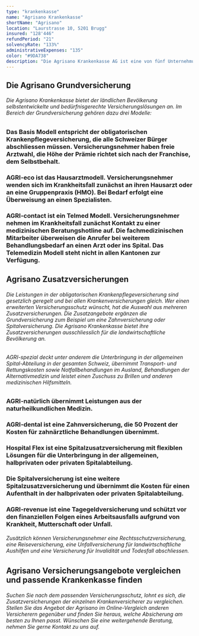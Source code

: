 ```yaml
---
type: "krankenkasse"
name: "Agrisano Krankenkasse"
shortName: "Agrisano"
location: "Laurstrasse 10, 5201 Brugg"
insured: "128'446"
refundPeriod: "21"
solvencyRate: "133%"
administrativeExpenses: "135"
color: "#9DA738"
description: "Die Agrisano Krankenkasse AG ist eine von fünf Unternehmungen der Agrisano Stiftung. Der Schweizer Bauernverband gründete die Stiftung im Jahr 1992 und entwickelt Versicherungslösungen speziell für Schweizer Bauernfamilien und deren Angestellte. Im Bereich der Krankenversicherung gehören dazu die Grundversicherung, diverse Zusatzversicherungen inklusive Spitalversicherung, Tagegeldversicherung und Zahnversicherung, und die Unfallversicherung. Mehr als 143.000 Versicherungsnehmer haben eine Grundversicherung bei der Agrisano abgeschlossen, über 76.000 Versicherungsnehmer haben das Zusatzmodell AGRI-spezial gewählt. Die Prämieneinnahmen durch die obligatorische Krankenpflegeversicherung lagen im Jahr 2017 bei 400 Millionen Schweizer Franken."
---
```


## Die Agrisano Grundversicherung

###### Die Agrisano Krankenkasse bietet der ländlichen Bevölkerung selbstentwickelte und bedürfnisgerechte Versicherungslösungen an. Im Bereich der Grundversicherung gehören dazu drei Modelle:

### Das Basis Modell entspricht der obligatorischen Krankenpflegeversicherung, die alle Schweizer Bürger abschliessen müssen. Versicherungsnehmer haben freie Arztwahl, die Höhe der Prämie richtet sich nach der Franchise, dem Selbstbehalt.

### AGRI-eco ist das Hausarztmodell. Versicherungsnehmer wenden sich im Krankheitsfall zunächst an ihren Hausarzt oder an eine Gruppenpraxis (HMO). Bei Bedarf erfolgt eine Überweisung an einen Spezialisten.

### AGRI-contact ist ein Telmed Modell. Versicherungsnehmer nehmen im Krankheitsfall zunächst Kontakt zu einer medizinischen Beratungshotline auf. Die fachmedizinischen Mitarbeiter überweisen die Anrufer bei weiterem Behandlungsbedarf an einen Arzt oder ins Spital. Das Telemedizin Modell steht nicht in allen Kantonen zur Verfügung.

## Agrisano Zusatzversicherungen

###### Die Leistungen in der obligatorischen Krankenpflegeversicherung sind gesetzlich geregelt und bei allen Krankenversicherungen gleich. Wer einen erweiterten Versicherungsschutz wünscht, hat die Auswahl aus mehreren Zusatzversicherungen. Die Zusatzangebote ergänzen die Grundversicherung zum Beispiel um eine Zahnversicherung oder Spitalversicherung. Die Agrisano Krankenkasse bietet ihre Zusatzversicherungen ausschliesslich für die landwirtschaftliche Bevölkerung an.

###### AGRI-spezial deckt unter anderem die Unterbringung in der allgemeinen Spital-Abteilung in der gesamten Schweiz, übernimmt Transport- und Rettungskosten sowie Notfallbehandlungen im Ausland, Behandlungen der Alternativmedizin und leistet einen Zuschuss zu Brillen und anderen medizinischen Hilfsmitteln.

### AGRI-natürlich übernimmt Leistungen aus der naturheilkundlichen Medizin.

### AGRI-dental ist eine Zahnversicherung, die 50 Prozent der Kosten für zahnärztliche Behandlungen übernimmt.

### Hospital Flex ist eine Spitalzusatzversicherung mit flexiblen Lösungen für die Unterbringung in der allgemeinen, halbprivaten oder privaten Spitalabteilung.

### Die Spitalversicherung ist eine weitere Spitalzusatzversicherung und übernimmt die Kosten für einen Aufenthalt in der halbprivaten oder privaten Spitalabteilung.

### AGRI-revenue ist eine Tagegeldversicherung und schützt vor den finanziellen Folgen eines Arbeitsausfalls aufgrund von Krankheit, Mutterschaft oder Unfall.

###### Zusätzlich können Versicherungsnehmer eine Rechtsschutzversicherung, eine Reiseversicherung, eine Unfallversicherung für landwirtschaftliche Aushilfen und eine Versicherung für Invalidität und Todesfall abschliessen.

## Agrisano Versicherungsangebote vergleichen und passende Krankenkasse finden

###### Suchen Sie nach dem passenden Versicherungsschutz, lohnt es sich, die Zusatzversicherungen der einzelnen Krankenversicherer zu vergleichen. Stellen Sie das Angebot der Agrisano im Online-Vergleich anderen Versicherern gegenüber und finden Sie heraus, welche Absicherung am besten zu Ihnen passt. Wünschen Sie eine weitergehende Beratung, nehmen Sie gerne Kontakt zu uns auf.
